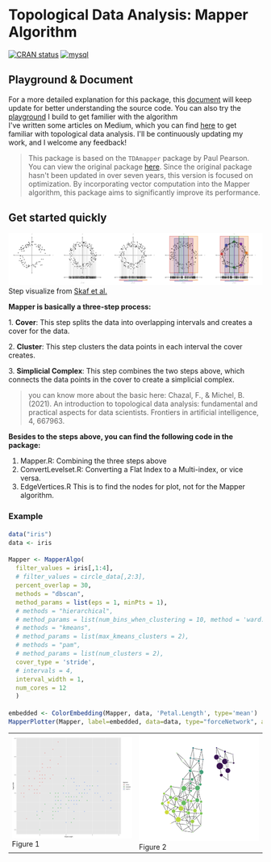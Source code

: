 # Topological Data Analysis: Mapper Algorithm
<!-- badges: start -->
[![CRAN status](https://www.r-pkg.org/badges/version/MapperAlgo)](https://cran.r-project.org/package=MapperAlgo)
<a href="https://CRAN.R-project.org/package=MapperAlgo" target="_blank" rel="noreferrer"> <img src="https://cranlogs.r-pkg.org/badges/grand-total/MapperAlgo" alt="mysql" width="100" height="20"/> </a> 
<!-- badges: end -->

## Playground & Document
For a more detailed explanation for this package, this [document](https://www.notion.so/MapperAlgo-21875012ce1a80b088dfc4a9ab263b02?source=copy_link) will keep update for better understanding the source code. You can also try the [playground](https://tf3q5u-0-0.shinyapps.io/mapperalgo/) I build to get familier with the algorithm<br/>
I've written some articles on Medium, which you can find [here](https://medium.com/@kennywang2003) to get familiar with topological data analysis. I'll be continuously updating my work, and I welcome any feedback!

> This package is based on the `TDAmapper` package by Paul Pearson. You can view the original package [here](https://github.com/paultpearson/TDAmapper). Since the original package hasn't been updated in over seven years, this version is focused on optimization. By incorporating vector computation into the Mapper algorithm, this package aims to significantly improve its performance.

## Get started quickly

![Mapper](man/figures/mapper.png) Step visualize from [Skaf et al.](https://doi.org/10.1016/j.jbi.2022.104082)

**Mapper is basically a three-step process:**

1\. **Cover**: This step splits the data into overlapping intervals and creates a cover for the data.

2\. **Cluster**: This step clusters the data points in each interval the cover creates.

3\. **Simplicial Complex**: This step combines the two steps above, which connects the data points in the cover to create a simplicial complex.

> you can know more about the basic here: Chazal, F., & Michel, B. (2021). An introduction to topological data analysis: fundamental and practical aspects for data scientists. Frontiers in artificial intelligence, 4, 667963.

**Besides to the steps above, you can find the following code in the package:**

1.  Mapper.R: Combining the three steps above
2.  ConvertLevelset.R: Converting a Flat Index to a Multi-index, or vice versa.
3.  EdgeVertices.R This is to find the nodes for plot, not for the Mapper algorithm.

### Example

``` r
data("iris")
data <- iris

Mapper <- MapperAlgo(
  filter_values = iris[,1:4],
  # filter_values = circle_data[,2:3],
  percent_overlap = 30,
  methods = "dbscan",
  method_params = list(eps = 1, minPts = 1),
  # methods = "hierarchical",
  # method_params = list(num_bins_when_clustering = 10, method = 'ward.D2'),
  # methods = "kmeans",
  # method_params = list(max_kmeans_clusters = 2),
  # methods = "pam",
  # method_params = list(num_clusters = 2),
  cover_type = 'stride',
  # intervals = 4,
  interval_width = 1,
  num_cores = 12
  )

embedded <- ColorEmbedding(Mapper, data, 'Petal.Length', type='mean')
MapperPlotter(Mapper, label=embedded, data=data, type="forceNetwork", avg=TRUE, use_embedding=TRUE)
```

<table>
  <tr>
    <td><img src="man/figures/Iris.png" alt="Iris" width="500"/><br/>Figure 1</td>
    <td><img src="man/figures/IrisMapper.png" alt="IrisMapper" width="500"/><br/>Figure 2</td>
  </tr>
</table>